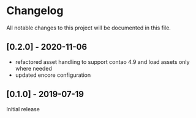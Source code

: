 # Changelog
All notable changes to this project will be documented in this file.

## [0.2.0] - 2020-11-06
- refactored asset handling to support contao 4.9 and load assets only where needed
- updated encore configuration

## [0.1.0] - 2019-07-19

Initial release
